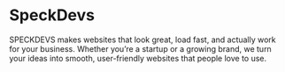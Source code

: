 # SpeckDevs
SPECKDEVS makes websites that look great, load fast, and actually work for your business. Whether you’re a startup or a growing brand, we turn your ideas into smooth, user-friendly websites that people love to use.
